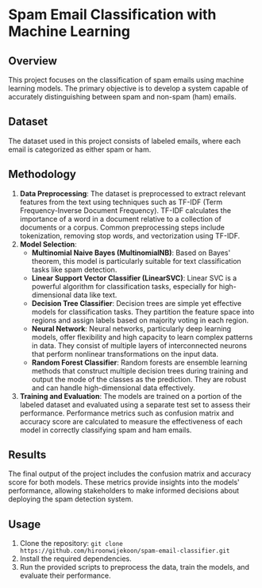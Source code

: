 # Spam Email Classification with Machine Learning

## Overview

This project focuses on the classification of spam emails using machine learning models. The primary objective is to develop a system capable of accurately distinguishing between spam and non-spam (ham) emails.

## Dataset

The dataset used in this project consists of labeled emails, where each email is categorized as either spam or ham.

## Methodology

1. **Data Preprocessing**: The dataset is preprocessed to extract relevant features from the text using techniques such as TF-IDF (Term Frequency-Inverse Document Frequency). TF-IDF calculates the importance of a word in a document relative to a collection of documents or a corpus. Common preprocessing steps include tokenization, removing stop words, and vectorization using TF-IDF.
2. **Model Selection**:
   - **Multinomial Naive Bayes (MultinomialNB)**: Based on Bayes' theorem, this model is particularly suitable for text classification tasks like spam detection.
   - **Linear Support Vector Classifier (LinearSVC)**: Linear SVC is a powerful algorithm for classification tasks, especially for high-dimensional data like text.
   - **Decision Tree Classifier**: Decision trees are simple yet effective models for classification tasks. They partition the feature space into regions and assign labels based on majority voting in each region.
   - **Neural Network**: Neural networks, particularly deep learning models, offer flexibility and high capacity to learn complex patterns in data. They consist of multiple layers of interconnected neurons that perform nonlinear transformations on the input data.
   - **Random Forest Classifier**: Random forests are ensemble learning methods that construct multiple decision trees during training and output the mode of the classes as the prediction. They are robust and can handle high-dimensional data effectively.
3. **Training and Evaluation**: The models are trained on a portion of the labeled dataset and evaluated using a separate test set to assess their performance. Performance metrics such as confusion matrix and accuracy score are calculated to measure the effectiveness of each model in correctly classifying spam and ham emails.

## Results

The final output of the project includes the confusion matrix and accuracy score for both models. These metrics provide insights into the models' performance, allowing stakeholders to make informed decisions about deploying the spam detection system.

## Usage

1. Clone the repository: `git clone https://github.com/hiroonwijekoon/spam-email-classifier.git`
2. Install the required dependencies.
3. Run the provided scripts to preprocess the data, train the models, and evaluate their performance.
